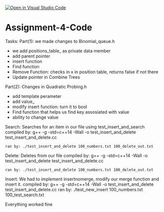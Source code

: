 [![Open in Visual Studio Code](https://classroom.github.com/assets/open-in-vscode-c66648af7eb3fe8bc4f294546bfd86ef473780cde1dea487d3c4ff354943c9ae.svg)](https://classroom.github.com/online_ide?assignment_repo_id=10771184&assignment_repo_type=AssignmentRepo)
# Assignment-4-Code

Tasks:
Part(1):
 we made changes to Binomial_queue.h
 - we add positions_table_ as private data member
 - add parent pointer
 - insert function
 - Find function
 - Remove Function: checks in x in position table, returns false if not there
 - Update pointer in Combine Trees

 Part(2): Changes in Quadratic Probing.h
 - add template perameter
 - add value_
 - modify insert function: turn it to bool
 - Find function that helps us find key assosiated with value 
 - ability to change value

 Search: 
    Searches for an item in our file using test_insert_and_search
    compiled by: g++ -g -std=c++14 -Wall -o test_insert_and_delete test_insert_and_delete.cc

    ran by: ./test_insert_and_delete 100_numbers.txt 100_delete_out.txt

Delete:
    Deletes from our file
    compiled by: g++ -g -std=c++14 -Wall -o test_insert_and_delete test_insert_and_delete.cc

    ran by: ./test_insert_and_delete 100_numbers.txt 100_delete_out.txt

Insert:
    We had to implement insertnomerge, modify our merge function and insert it. 
    compiled by: g++ -g -std=c++14 -Wall -o test_insert_and_delete test_insert_and_delete.cc
    ran by: ./test_new_insert 100_numbers.txt 100_test_search.txt

Everything worked fine
